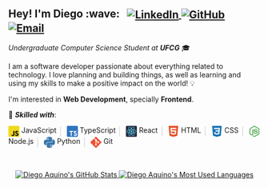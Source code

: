 <h2>
  Hey! I'm Diego :wave:
  &nbsp;
  <span>
    <a href="http://linkedin.com/in/diego-aquino">
      <img
        alt="LinkedIn"
        src="https://img.shields.io/static/v1?label=&message=LinkedIn&color=2867B2&style=flat-square&logo=linkedin"
        align="center"
      />
    </a>
    <a href="https://github.com/diego-aquino">
      <img
        alt="GitHub"
        src="https://img.shields.io/static/v1?label=&message=GitHub&color=24292e&style=flat-square&logo=github"
        align="center"
      />
    </a>
    <a href="mailto:diegocruzdeaquino@gmail.com">
      <img
        alt="Email"
        src="https://img.shields.io/badge/-Email-d14836?style=flat-square&logo=gmail&logoColor=white"
        align="center"
      />
    </a>
  </span>
</h2>

*Undergraduate Computer Science Student at **UFCG*** 🎓

I am a software developer passionate about everything related to technology. I love planning and building things, as well as learning and using my skills to make a positive impact on the world! :bulb:

I'm interested in **Web Development**, specially **Frontend**.

:rocket: ***Skilled with***:
<p>
  <img
    src=".github/javascript.svg"
    alt="JavaScript"
    title="JavaScript"
    width="22px"
    height="22px"
    style="border-radius: 2px;"
    align="top"
  />
  JavaScript&nbsp;
  <img src=".github/separator.svg" alt="|" height="20px" align="center" />
  &nbsp;
  <img
    src=".github/typescript.svg"
    alt="TypeScript"
    title="TypeScript"
    width="22px"
    height="22px"
    style="border-radius: 2px;"
    align="top"
  />
  TypeScript&nbsp;
  <img src=".github/separator.svg" alt="|" height="20px" align="center" />
  &nbsp;
  <img
    src=".github/react.svg"
    alt="React"
    title="React"
    width="22px"
    height="22px"
    style="border-radius: 2px;"
    align="top"
  />
  React&nbsp;
  <img src=".github/separator.svg" alt="|" height="20px" align="center" />
  &nbsp;
  <img
    src=".github/html5.svg"
    alt="HTML"
    title="HTML"
    width="22px"
    height="22px"
    style="border-radius: 2px;"
    align="top"
  />
  HTML&nbsp;
  <img src=".github/separator.svg" alt="|" height="20px" align="center" />
  &nbsp;
  <img
    src=".github/css3.svg"
    alt="CSS"
    title="CSS"
    width="22px"
    height="22px"
    style="border-radius: 2px;"
    align="top"
  />
  CSS&nbsp;
  <img src=".github/separator.svg" alt="|" height="20px" align="center" />
  &nbsp;
  <img
    src=".github/node-dot-js.svg"
    alt="Node.js"
    title="Node.js"
    width="22px"
    height="22px"
    style="border-radius: 2px;"
    align="top"
  />
  Node.js&nbsp;
  <img src=".github/separator.svg" alt="|" height="20px" align="center" />
  &nbsp;
  <img
    src=".github/python.svg"
    alt="Python"
    title="Python"
    width="22px"
    height="22px"
    style="border-radius: 2px;"
    align="top"
  />
  Python&nbsp;
  <img src=".github/separator.svg" alt="|" height="20px" align="center" />
  &nbsp;
  <img
    src=".github/git.svg"
    alt="Git"
    title="Git"
    width="22px"
    height="22px"
    style="border-radius: 2px;"
    align="top"
  />
  Git
</p>

<br />

<p align="center">
  <a href="https://github.com/diego-aquino">
    <img
      alt="Diego Aquino's GitHub Stats"
      src="https://github-readme-stats.vercel.app/api?username=diego-aquino&show_icons=true&theme=react&count_private=true&hide=stars&bg_color=15,20232a,003e4f"
      width="420"
      align="bottom"
    />
  </a>
  <a href="https://github.com/diego-aquino">
    <img
      alt="Diego Aquino's Most Used Languages"
      src="https://github-readme-stats.vercel.app/api/top-langs/?username=diego-aquino&layout=compact&theme=react&bg_color=15,20232a,003e4f&hide=python"
      width="318"
      align="bottom"
    />
  </a>
</p>
